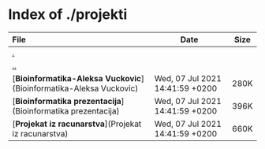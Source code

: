 # Index of ./projekti

File | Date | Size
:--- | --- | ---
[.](.) | |
[..](..) | |
[**Bioinformatika-Aleksa Vuckovic**](Bioinformatika-Aleksa Vuckovic) | Wed, 07 Jul 2021 14:41:59 +0200 | 280K
[**Bioinformatika prezentacija**](Bioinformatika prezentacija) | Wed, 07 Jul 2021 14:41:59 +0200 | 396K
[**Projekat iz racunarstva**](Projekat iz racunarstva) | Wed, 07 Jul 2021 14:41:59 +0200 | 660K
